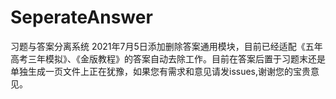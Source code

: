 # SeperateAnswer
习题与答案分离系统
2021年7月5日添加删除答案通用模块，目前已经适配《五年高考三年模拟》、《金版教程》的答案自动去除工作。目前在答案后置于习题末还是单独生成一页文件上正在犹豫，如果您有需求和意见请发issues,谢谢您的宝贵意见。
